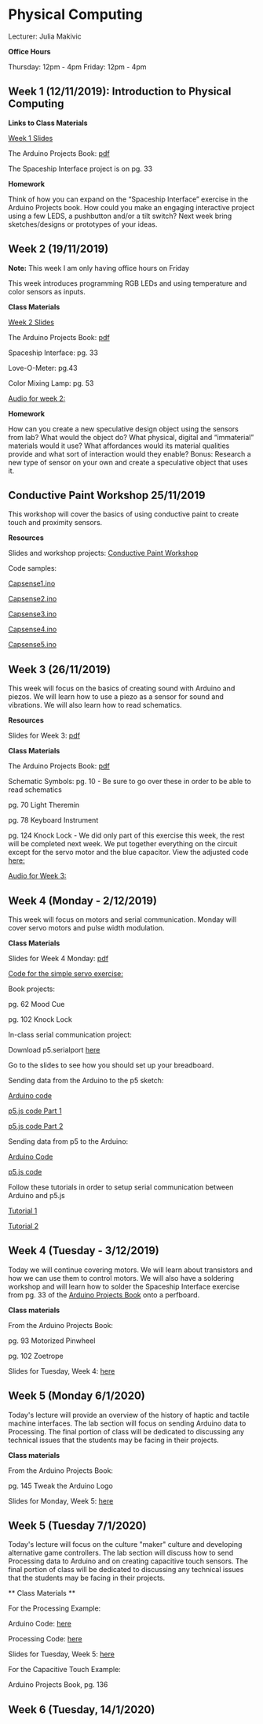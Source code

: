 Physical Computing
==================

Lecturer: Julia Makivic

**Office Hours**

Thursday: 12pm - 4pm
Friday: 12pm - 4pm


## Week 1 (12/11/2019): Introduction to Physical Computing

**Links to Class Materials**

[Week 1 Slides](https://github.com/jmakivic/cci-pcomp-fall2019/blob/master/Physical%20Computing.pptx)

The Arduino Projects Book: [pdf](https://bastiaanvanhengel.files.wordpress.com/2016/06/arduino_projects_book.pdf)

The Spaceship Interface project is on pg. 33

**Homework**

Think of how you can expand on the “Spaceship Interface” exercise in the Arduino Projects book. How could you make an engaging interactive project using a few LEDS, a pushbutton and/or a tilt switch? Next week bring sketches/designs or prototypes of your ideas.


## Week 2 (19/11/2019)


**Note:** This week I am only having office hours on Friday

This week introduces programming RGB LEDs and using temperature and color sensors as inputs.

**Class Materials**

[Week 2 Slides](https://github.com/jmakivic/cci-pcomp-fall2019/blob/master/Physical%20Computing%20-%20Week%202.pptx)

The Arduino Projects Book: [pdf](https://bastiaanvanhengel.files.wordpress.com/2016/06/arduino_projects_book.pdf)

Spaceship Interface: pg. 33


Love-O-Meter: pg.43


Color Mixing Lamp: pg. 53


[Audio for week 2: ](https://drive.google.com/open?id=12UVyf24q05a3jatpUSf9OHX66ckoL6tt)

**Homework**

How can you create a new speculative design object using the sensors from lab? What would the object do? What physical, digital and “immaterial” materials would it use? What affordances would its material qualities provide and what sort of interaction would they enable?
Bonus: Research a new type of sensor on your own and create a speculative object that uses it.

## Conductive Paint Workshop 25/11/2019

This workshop will cover the basics of using conductive paint to create touch and proximity sensors. 

**Resources**

Slides and workshop projects: [Conductive Paint Workshop](https://github.com/jmakivic/cci-pcomp-fall2019/blob/master/Conductive%20Paint%20Workshop.pdf)

Code samples:

[Capsense1.ino](https://github.com/jmakivic/cci-pcomp-fall2019/blob/master/CapSense1.ino)

[Capsense2.ino](https://github.com/jmakivic/cci-pcomp-fall2019/blob/master/CapSense2.ino)

[Capsense3.ino](https://github.com/jmakivic/cci-pcomp-fall2019/blob/master/CapSense3.ino)

[Capsense4.ino](https://github.com/jmakivic/cci-pcomp-fall2019/blob/master/CapSense4.ino)

[Capsense5.ino](https://github.com/jmakivic/cci-pcomp-fall2019/blob/master/CapSense5.ino)


## Week 3 (26/11/2019)

This week will focus on the basics of creating sound with Arduino and piezos. We will learn how to use a piezo as a sensor for sound and vibrations. We will also learn how to read schematics.

**Resources**

Slides for Week 3: [pdf](https://github.com/jmakivic/cci-pcomp-fall2019/blob/master/Physical%20Computing_%20Week%203.pdf)

**Class Materials**

The Arduino Projects Book: [pdf](https://bastiaanvanhengel.files.wordpress.com/2016/06/arduino_projects_book.pdf)

Schematic Symbols: pg. 10 -  Be sure to go over these in order to be able to read schematics

pg. 70 Light Theremin

pg. 78 Keyboard Instrument

pg. 124 Knock Lock - We did only part of this exercise this week, the rest will be completed next week. We put together everything on the circuit except for the servo motor and the blue capacitor. View the adjusted code [here:](https://github.com/jmakivic/cci-pcomp-fall2019/blob/master/knockLock.ino) 

[Audio for Week 3:](https://youtu.be/vvkCVlUcHOo)  

## Week 4 (Monday - 2/12/2019)

This week will focus on motors and serial communication. Monday will cover servo motors and pulse width modulation. 

**Class Materials**

Slides for Week 4 Monday: [pdf](https://github.com/jmakivic/cci-pcomp-fall2019/blob/master/Introduction%20to%20Physical%20Computing_%20Week%204%20(2_12_2019).pdf)

[Code for the simple servo exercise:](https://github.com/jmakivic/cci-pcomp-fall2019/blob/master/servo_motor_test.ino)


Book projects: 

pg. 62 Mood Cue

pg. 102 Knock Lock

In-class serial communication project:

Download p5.serialport [here](https://github.com/p5-serial/p5.serialcontrol/releases/tag/0.1.2)

Go to the slides to see how you should set up your breadboard.

Sending data from the Arduino to the p5 sketch:

[Arduino code](https://github.com/jmakivic/cci-pcomp-fall2019/blob/master/lightserial.ino)

[p5.js code Part 1](https://github.com/jmakivic/cci-pcomp-fall2019/blob/master/serialcontrol.js)

[p5.js code Part 2](https://github.com/jmakivic/cci-pcomp-fall2019/blob/master/serialcontrol_graph.js)

Sending data from p5 to the Arduino:

[Arduino Code](https://github.com/jmakivic/cci-pcomp-fall2019/blob/master/servo_motor_serial.ino)

[p5.js code](https://github.com/jmakivic/cci-pcomp-fall2019/blob/master/serialcontrol_send.js)

Follow these tutorials in order to setup serial communication between Arduino and p5.js

[Tutorial 1](https://itp.nyu.edu/physcomp/labs/labs-serial-communication/lab-serial-input-to-the-p5-js-ide/)

[Tutorial 2](https://medium.com/@yyyyyyyuan/tutorial-serial-communication-with-arduino-and-p5-js-cd39b3ac10ce)

## Week 4 (Tuesday - 3/12/2019)

Today we will continue covering motors. We will learn about transistors and how we can use them to control motors. We will also have a soldering workshop and will learn how to solder the Spaceship Interface exercise from pg. 33 of the [Arduino Projects Book](https://bastiaanvanhengel.files.wordpress.com/2016/06/arduino_projects_book.pdf) onto a perfboard. 

**Class materials**

From the Arduino Projects Book:

pg. 93 Motorized Pinwheel

pg. 102 Zoetrope

Slides for Tuesday, Week 4: [here](https://github.com/jmakivic/cci-pcomp-fall2019/blob/master/Introduction%20to%20Physical%20Computing_%20Week%204%20(3_12_2019).pdf)

## Week 5 (Monday 6/1/2020)

Today's lecture will provide an overview of the history of haptic and tactile machine interfaces. The lab section will focus on sending Arduino data to Processing. The final portion of class will be dedicated to discussing any technical issues that the students may be facing in their projects. 

**Class materials**

From the Arduino Projects Book:

pg. 145 Tweak the Arduino Logo

Slides for Monday, Week 5: [here](https://github.com/jmakivic/cci-pcomp-fall2019/blob/master/Physical-Computing-Week-5-6_1.pdf)

## Week 5 (Tuesday 7/1/2020)

Today's lecture will focus on the culture "maker" culture and developing alternative game controllers. The lab section will discuss how to send Processing data to Arduino and on creating capacitive touch sensors. The final portion of class will be dedicated to discussing any technical issues that the students may be facing in their projects. 

** Class Materials **

For the Processing Example:


Arduino Code: [here](https://github.com/jmakivic/cci-pcomp-fall2019/blob/master/Processing_Fade.ino)

Processing Code: [here](https://github.com/jmakivic/cci-pcomp-fall2019/blob/master/Processing_Fade.pde)

Slides for Tuesday, Week 5: [here](https://github.com/jmakivic/cci-pcomp-fall2019/blob/master/Physical-Computing-Week%205-7_1.pdf)


For the Capacitive Touch Example:


Arduino Projects Book, pg. 136

## Week 6 (Tuesday, 14/1/2020)




















